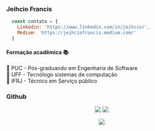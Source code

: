 ### Jeihcio Francis

```js
  const contato = {
    Linkedin: 'https://www.linkedin.com/in/jeihcio/',
    Medium: 'https://jeihciofrancis.medium.com/'
  }
```

#### Formação acadêmica :books:

:closed_book: PUC - Pós-graduando em Engenharia de Software <br/>
:orange_book: UFF - Tecnólogo sistemas de computação<br/>
:ledger: IFRJ - Técnico em Serviço público


### Github

<p align="center">
  <img src='https://github-readme-stats.vercel.app/api?username=jeihcio&show_icons=true&theme=radical&title_color=fff&icon_color=00d9ff&text_color=c9d1d9&bg_color=161b22'/>
  <img src='https://github-readme-stats.vercel.app/api/top-langs/?username=jeihcio&layout=compact&title_color=fff&icon_color=00d9ff&text_color=c9d1d9&bg_color=161b22'/></td>
</p>

<p align="center">
  <img src="https://badges.pufler.dev/visits/jeihcio/jeihcio?logo=GitHub&label=Visits&color=success&logoColor=white&style=flat-square"/>
</p>
